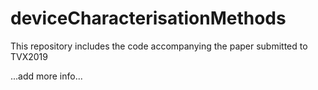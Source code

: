 # deviceCharacterisationMethods

This repository includes the code accompanying the paper submitted to TVX2019

...add more info...
